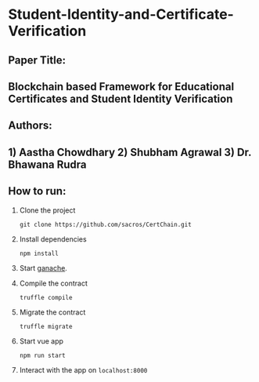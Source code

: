 # Student-Identity-and-Certificate-Verification

<h2>Paper Title:<h2>
Blockchain based Framework for Educational Certificates and Student Identity Verification

<h2>Authors:<h2>
1) Aastha Chowdhary
2) Shubham Agrawal
3) Dr. Bhawana Rudra

<h2>How to run:</h2>

1. Clone the project

    `git clone https://github.com/sacros/CertChain.git`

2. Install dependencies

    `npm install`

3. Start [ganache](http://truffleframework.com/ganache/).

4. Compile the contract

    `truffle compile `

5. Migrate the contract

    `truffle migrate`

6. Start vue app

    `npm run start`

7. Interact with the app on `localhost:8000`
